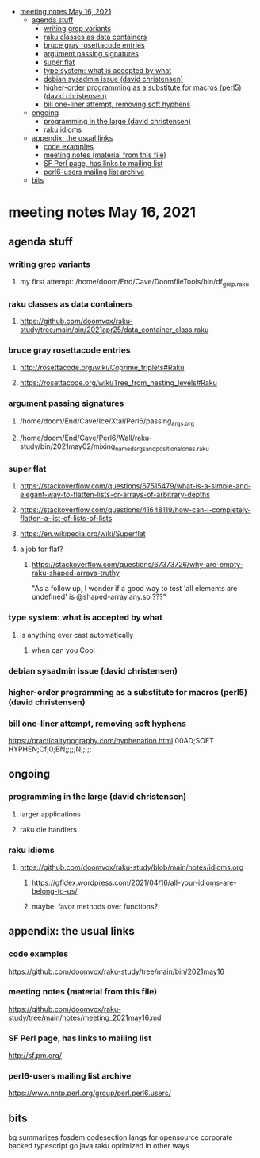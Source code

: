 - [meeting notes May 16, 2021](#orgaf736c3)
  - [agenda stuff](#orge3bcfaf)
    - [writing grep variants](#org2ed0f52)
    - [raku classes as data containers](#org0330657)
    - [bruce gray rosettacode entries](#orge1ca579)
    - [argument passing signatures](#orga11e9d7)
    - [super flat](#orgaac0bfe)
    - [type system: what is accepted by what](#orgeb53071)
    - [debian sysadmin issue (david christensen)](#orgcc4c2be)
    - [higher-order programming as a substitute for macros (perl5)  (david christensen)](#org7cf9808)
    - [bill one-liner attempt, removing soft hyphens](#orgc73e0bf)
  - [ongoing](#org4229768)
    - [programming in the large (david christensen)](#orgcb9f80b)
    - [raku idioms](#orge0cfa3c)
  - [appendix: the usual links](#orgdbc4996)
    - [code examples](#org790dbea)
    - [meeting notes (material from this file)](#orgc20b4df)
    - [SF Perl page, has links to mailing list](#org1a58e2b)
    - [perl6-users mailing list archive](#orgc877b69)
  - [bits](#orgbf9ca85)


<a id="orgaf736c3"></a>

# meeting notes May 16, 2021


<a id="orge3bcfaf"></a>

## agenda stuff


<a id="org2ed0f52"></a>

### writing grep variants

1.  my first attempt: /home/doom/End/Cave/DoomfileTools/bin/df<sub>grep.raku</sub>


<a id="org0330657"></a>

### raku classes as data containers

1.  <https://github.com/doomvox/raku-study/tree/main/bin/2021apr25/data_container_class.raku>


<a id="orge1ca579"></a>

### bruce gray rosettacode entries

1.  <http://rosettacode.org/wiki/Coprime_triplets#Raku>

2.  <https://rosettacode.org/wiki/Tree_from_nesting_levels#Raku>


<a id="orga11e9d7"></a>

### argument passing signatures

1.  /home/doom/End/Cave/Ice/Xtal/Perl6/passing<sub>args.org</sub>

2.  /home/doom/End/Cave/Perl6/Wall/raku-study/bin/2021may02/mixing<sub>named</sub><sub>args</sub><sub>and</sub><sub>positional</sub><sub>ones.raku</sub>


<a id="orgaac0bfe"></a>

### super flat

1.  <https://stackoverflow.com/questions/67515479/what-is-a-simple-and-elegant-way-to-flatten-lists-or-arrays-of-arbitrary-depths>

2.  <https://stackoverflow.com/questions/41648119/how-can-i-completely-flatten-a-list-of-lists-of-lists>

3.  <https://en.wikipedia.org/wiki/Superflat>

4.  a job for flat?

    1.  <https://stackoverflow.com/questions/67373726/why-are-empty-raku-shaped-arrays-truthy>
    
        "As a follow up, I wonder if a good way to test 'all elements are undefined' is @shaped-array.any.so ???"


<a id="orgeb53071"></a>

### type system: what is accepted by what

1.  is anything ever cast automatically

    1.  when can you Cool


<a id="orgcc4c2be"></a>

### debian sysadmin issue (david christensen)


<a id="org7cf9808"></a>

### higher-order programming as a substitute for macros (perl5)  (david christensen)


<a id="orgc73e0bf"></a>

### bill one-liner attempt, removing soft hyphens

<https://practicaltypography.com/hyphenation.html> 00AD;SOFT HYPHEN;Cf;0;BN;;;;;N;;;;;


<a id="org4229768"></a>

## ongoing


<a id="orgcb9f80b"></a>

### programming in the large (david christensen)

1.  larger applications

2.  raku die handlers


<a id="orge0cfa3c"></a>

### raku idioms

1.  <https://github.com/doomvox/raku-study/blob/main/notes/idioms.org>

    1.  <https://gfldex.wordpress.com/2021/04/16/all-your-idioms-are-belong-to-us/>
    
    2.  maybe: favor methods over functions?


<a id="orgdbc4996"></a>

## appendix: the usual links


<a id="org790dbea"></a>

### code examples

<https://github.com/doomvox/raku-study/tree/main/bin/2021may16>


<a id="orgc20b4df"></a>

### meeting notes (material from this file)

<https://github.com/doomvox/raku-study/tree/main/notes/meeting_2021may16.md>


<a id="org1a58e2b"></a>

### SF Perl page, has links to mailing list

<http://sf.pm.org/>


<a id="orgc877b69"></a>

### perl6-users mailing list archive

<https://www.nntp.perl.org/group/perl.perl6.users/>


<a id="orgbf9ca85"></a>

## bits

bg summarizes fosdem codesection langs for opensource corporate backed typescript go java raku optimized in other ways

